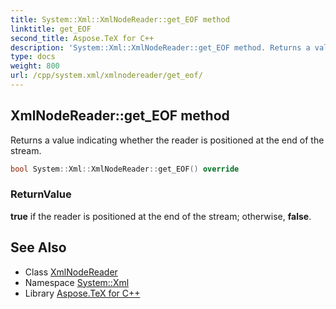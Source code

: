```yaml
---
title: System::Xml::XmlNodeReader::get_EOF method
linktitle: get_EOF
second_title: Aspose.TeX for C++
description: 'System::Xml::XmlNodeReader::get_EOF method. Returns a value indicating whether the reader is positioned at the end of the stream in C++.'
type: docs
weight: 800
url: /cpp/system.xml/xmlnodereader/get_eof/
---
```

## XmlNodeReader::get_EOF method


Returns a value indicating whether the reader is positioned at the end of the stream.

```cpp
bool System::Xml::XmlNodeReader::get_EOF() override
```


### ReturnValue

**true** if the reader is positioned at the end of the stream; otherwise, **false**.

## See Also

* Class [XmlNodeReader](../)
* Namespace [System::Xml](../../)
* Library [Aspose.TeX for C++](../../../)
